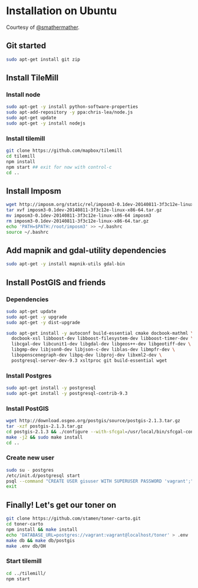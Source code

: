 # Installation on Ubuntu

Courtesy of [@smathermather](https://github.com/smathermather).

## Git started

```bash
sudo apt-get install git zip
```

## Install TileMill

### Install node

```bash
sudo apt-get -y install python-software-properties
sudo apt-add-repository -y ppa:chris-lea/node.js
sudo apt-get update
sudo apt-get -y install nodejs
```

### Install tilemill

```bash
git clone https://github.com/mapbox/tilemill
cd tilemill
npm install
npm start ## exit for now with control-c
cd ..
```

## Install Imposm

```bash
wget http://imposm.org/static/rel/imposm3-0.1dev-20140811-3f3c12e-linux-x86-64.tar.gz
tar xvf imposm3-0.1dev-20140811-3f3c12e-linux-x86-64.tar.gz
mv imposm3-0.1dev-20140811-3f3c12e-linux-x86-64 imposm3
rm imposm3-0.1dev-20140811-3f3c12e-linux-x86-64.tar.gz
echo 'PATH=$PATH:/root/imposm3' >> ~/.bashrc
source ~/.bashrc
```

## Add mapnik and gdal-utility dependencies

```bash
sudo apt-get -y install mapnik-utils gdal-bin
```

## Install PostGIS and friends

### Dependencies

```bash
sudo apt-get update
sudo apt-get -y upgrade
sudo apt-get -y dist-upgrade
```

```bash
sudo apt-get install -y autoconf build-essential cmake docbook-mathml \
  docbook-xsl libboost-dev libboost-filesystem-dev libboost-timer-dev \
  libcgal-dev libcunit1-dev libgdal-dev libgeos++-dev libgeotiff-dev \
  libgmp-dev libjson0-dev libjson-c-dev liblas-dev libmpfr-dev \
  libopenscenegraph-dev libpq-dev libproj-dev libxml2-dev \
  postgresql-server-dev-9.3 xsltproc git build-essential wget
```

### Install Postgres

```bash
sudo apt-get install -y postgresql
sudo apt-get install -y postgresql-contrib-9.3
```

### Install PostGIS

```bash
wget http://download.osgeo.org/postgis/source/postgis-2.1.3.tar.gz
tar -xzf postgis-2.1.3.tar.gz
cd postgis-2.1.3 && ./configure --with-sfcgal=/usr/local/bin/sfcgal-config
make -j2 && sudo make install
cd ..
```

### Create new user

```bash
sudo su - postgres
/etc/init.d/postgresql start
psql --command "CREATE USER gisuser WITH SUPERUSER PASSWORD 'vagrant';"
exit
```

## Finally! Let's get our toner on

```bash
git clone https://github.com/stamen/toner-carto.git
cd toner-carto
npm install && make install
echo 'DATABASE_URL=postgres://vagrant:vagrant@localhost/toner' > .env
make db && make db/postgis
make .env db/OH
```

### Start tilemill

```bash
cd ../tilemill/
npm start
```
